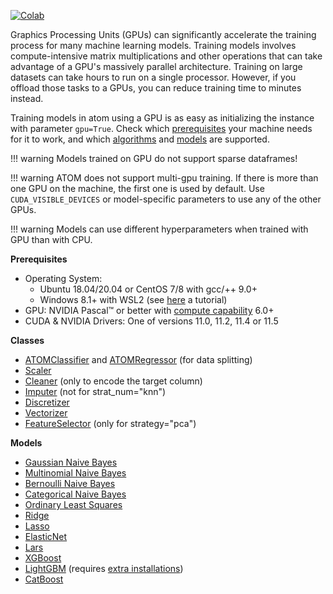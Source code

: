 [![Colab](https://camo.githubusercontent.com/52feade06f2fecbf006889a904d221e6a730c194/68747470733a2f2f636f6c61622e72657365617263682e676f6f676c652e636f6d2f6173736574732f636f6c61622d62616467652e737667)](https://colab.research.google.com/drive/1PnYfycwdmKw8dGyygwh7F0S3A4Rc47lI?usp=sharing)

Graphics Processing Units (GPUs) can significantly accelerate the training
process for many machine learning models. Training models involves
compute-intensive matrix multiplications and other operations that can
take advantage of a GPU's massively parallel architecture. Training on
large datasets can take hours to run on a single processor. However, if
you offload those tasks to a GPUs, you can reduce training time to minutes
instead.

Training models in atom using a GPU is as easy as initializing the
instance with parameter `gpu=True`. Check which [prerequisites](#prerequisites)
your machine needs for it to work, and which [algorithms](#algorithms)
and [models](#models) are supported.

!!! warning
    Models trained on GPU do not support sparse dataframes!

!!! warning
    ATOM does not support multi-gpu training. If there is more than
    one GPU on the machine, the first one is used by default. Use
    `CUDA_VISIBLE_DEVICES` or model-specific parameters to use any of
    the other GPUs.

!!! warning
    Models can use different hyperparameters when trained with GPU than with CPU.


<a name="prerequisites"></a>
**Prerequisites**

* Operating System:
    - Ubuntu 18.04/20.04 or CentOS 7/8 with gcc/++ 9.0+
    - Windows 8.1+ with WSL2 (see [here](https://developer.nvidia.com/blog/run-rapids-on-microsoft-windows-10-using-wsl-2-the-windows-subsystem-for-linux/) a tutorial)
* GPU: NVIDIA Pascal™ or better with [compute capability](https://developer.nvidia.com/cuda-gpus) 6.0+
* CUDA & NVIDIA Drivers: One of versions 11.0, 11.2, 11.4 or 11.5

<a name="classes"></a>
**Classes**

* [ATOMClassifier](../../API/ATOM/atomclassifier) and [ATOMRegressor](../../API/ATOM/atomregressor) (for data splitting)
* [Scaler](../../API/data_cleaning/scaler)
* [Cleaner](../../API/data_cleaning/cleaner) (only to encode the target column)
* [Imputer](../../API/data_cleaning/imputer) (not for strat_num="knn")
* [Discretizer](../../API/data_cleaning/discretizer)
* [Vectorizer](../../API/nlp/vectorizer)
* [FeatureSelector](../../API/feature_engineering/feature_selector) (only for strategy="pca")

<a name="models"></a>
**Models**

* [Gaussian Naive Bayes](../../API/models/gnb)
* [Multinomial Naive Bayes](../../API/models/mnb)
* [Bernoulli Naive Bayes](../../API/models/bnb)
* [Categorical Naive Bayes](../../API/models/catnb)
* [Ordinary Least Squares](../../API/models/ols)
* [Ridge](../../API/models/ridge)
* [Lasso](../../API/models/lasso)
* [ElasticNet](../../API/models/en)
* [Lars](../../API/models/lars)
* [XGBoost](../../API/models/xgb)
* [LightGBM](../../API/models/lgb) (requires [extra installations](https://lightgbm.readthedocs.io/en/latest/GPU-Tutorial.html))
* [CatBoost](../../API/models/catb)
